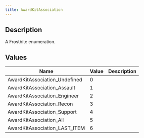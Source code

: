```yaml
---
title: AwardKitAssociation
---
```

## Description

A Frostbite enumeration.

## Values

| Name                            | Value | Description |
| ------------------------------- | ----- | ----------- |
| AwardKitAssociation\_Undefined  | 0     |             |
| AwardKitAssociation\_Assault    | 1     |             |
| AwardKitAssociation\_Engineer   | 2     |             |
| AwardKitAssociation\_Recon      | 3     |             |
| AwardKitAssociation\_Support    | 4     |             |
| AwardKitAssociation\_All        | 5     |             |
| AwardKitAssociation\_LAST\_ITEM | 6     |             |
